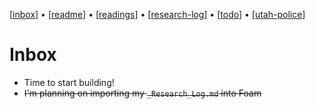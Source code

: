 [[inbox]] • [[readme]] • [[readings]] • [[research-log]] • [[todo]] • [[utah-police]]

# Inbox

- Time to start building!
- ~~I'm planning on importing my `_Research_Log.md` into Foam~~

[//begin]: # "Autogenerated link references for markdown compatibility"
[todo]: todo "Todo"
[inbox]: inbox "Inbox"
[readme]: readme "babel"
[research-log]: research-log "Research Log: 2017-"
[utah-police]: utah-police "Utah Police"
[readings]: readings "readings"
[//end]: # "Autogenerated link references"
